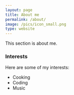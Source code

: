 ```yaml
---
layout: page
title: About me
permalink: /about/
image: /pics/icon_small.png
type: website
---
```

This section is about me. 


### Interests
Here are some of my interests:
* Cooking
* Coding
* Music